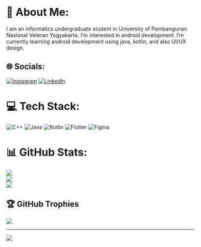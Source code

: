 # 💫 About Me:
I am an informatics undergraduate student in University of Pembangunan Nasional Veteran Yogyakarta. I’m interested in android development. I’m currently learning android development using java, kotlin, and also UI/UX design.


## 🌐 Socials:
[![Instagram](https://img.shields.io/badge/Instagram-%23E4405F.svg?logo=Instagram&logoColor=white)](https://instagram.com/krisnapandee) [![LinkedIn](https://img.shields.io/badge/LinkedIn-%230077B5.svg?logo=linkedin&logoColor=white)](https://linkedin.com/in/krisnasirait) 

# 💻 Tech Stack:
![C++](https://img.shields.io/badge/c++-%2300599C.svg?style=for-the-badge&logo=c%2B%2B&logoColor=white) ![Java](https://img.shields.io/badge/java-%23ED8B00.svg?style=for-the-badge&logo=java&logoColor=white) ![Kotlin](https://img.shields.io/badge/kotlin-%230095D5.svg?style=for-the-badge&logo=kotlin&logoColor=white) ![Flutter](https://img.shields.io/badge/Flutter-%2302569B.svg?style=for-the-badge&logo=Flutter&logoColor=white) 	![Figma](https://img.shields.io/badge/figma-%23F24E1E.svg?style=for-the-badge&logo=figma&logoColor=white)
# 📊 GitHub Stats:
![](https://github-readme-stats.vercel.app/api?username=krisnasirait&theme=default&hide_border=false&include_all_commits=true&count_private=false)<br/>
![](https://github-readme-streak-stats.herokuapp.com/?user=krisnasirait&theme=default&hide_border=false)<br/>
![](https://github-readme-stats.vercel.app/api/top-langs/?username=krisnasirait&theme=default&hide_border=false&include_all_commits=true&count_private=false&layout=compact)

## 🏆 GitHub Trophies
![](https://github-profile-trophy.vercel.app/?username=krisnasirait&theme=monokai&no-frame=false&no-bg=false&margin-w=4)

---
[![](https://visitcount.itsvg.in/api?id=krisnasirait&icon=0&color=8)](https://visitcount.itsvg.in)

